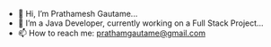 - 👋 Hi, I’m Prathamesh Gautame...
- 👀 I’m a Java Developer, currently working on a Full Stack Project...
- 📫 How to reach me: prathamgautame@gmail.com

<!---
pgautame/pgautame is a ✨ special ✨ repository because its `README.md` (this file) appears on your GitHub profile.
You can click the Preview link to take a look at your changes.
--->
